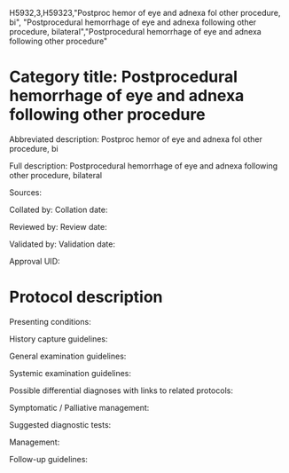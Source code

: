 H5932,3,H59323,"Postproc hemor of eye and adnexa fol other procedure, bi", "Postprocedural hemorrhage of eye and adnexa following other procedure, bilateral","Postprocedural hemorrhage of eye and adnexa following other procedure"
# Category title: Postprocedural hemorrhage of eye and adnexa following other procedure

Abbreviated description: Postproc hemor of eye and adnexa fol other procedure, bi

Full description: Postprocedural hemorrhage of eye and adnexa following other procedure, bilateral

Sources:

Collated by:
Collation date:

Reviewed by:
Review date:

Validated by:
Validation date:

Approval UID:

# Protocol description

Presenting conditions:

History capture guidelines:

General examination guidelines:

Systemic examination guidelines:

Possible differential diagnoses with links to related protocols:

Symptomatic / Palliative management:

Suggested diagnostic tests:

Management:

Follow-up guidelines:
